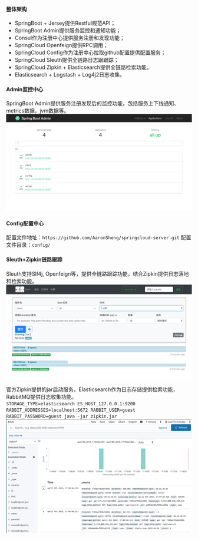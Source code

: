 #### 整体架构
- SpringBoot + Jersey提供Restful规范API；
- SpringBoot Admin提供服务监控和通知功能；
- Consul作为注册中心提供服务注册和发现功能；
- SpringCloud Openfeign提供RPC调用；
- SpringCloud Config作为注册中心拉取github配置提供配置服务；
- SpringCloud Sleuth提供全链路日志跟跟踪；
- SpringCloud Zipkin + Elasticsearch提供全链路检索功能。
- Elasticsearch + Logstash + Log4j2日志收集。

#### Admin监控中心
SpringBoot Admin提供服务注册发现后的监控功能，包括服务上下线通知、metrics数据，jvm数据等。
![](https://github.com/AaronSheng/springcloud-server/blob/master/pictures/admin.png)

#### Config配置中心
配置文件地址：`https://github.com/AaronSheng/springcloud-server.git`
配置文件目录：`config/`

#### Sleuth+Zipkin链路跟踪
Sleuth支持Slf4j, Openfeign等，提供全链路跟踪功能，结合Zipkin提供日志落地和检索功能。
![](https://github.com/AaronSheng/springcloud-server/blob/master/pictures/zipkin.png)

官方Zipkin提供的jar启动服务，Elasticsearch作为日志存储提供检索功能，RabbitMQ提供日志收集功能。  
`STORAGE_TYPE=elasticsearch ES_HOST_127.0.0.1:9200 RABBIT_ADDRESSES=localhost:5672 RABBIT_USER=guest RABBIT_PASSWORD=guest java -jar zipkin.jar`
![](https://github.com/AaronSheng/springcloud-server/blob/master/pictures/elasticsearch.png)
